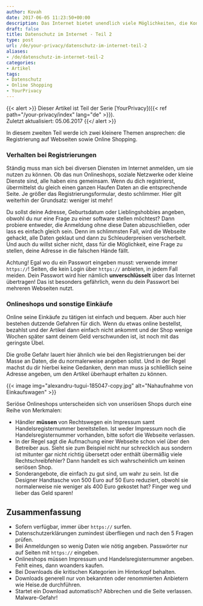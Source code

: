 ```yaml
---
author: Kovah
date: 2017-06-05 11:23:50+00:00
description: Das Internet bietet unendlich viele Möglichkeiten, die Kontrolle über seine Daten zu verlieren. Dies ist Teil 2 zum allgemeinen Datenschutz im Netz.
draft: false
title: Datenschutz im Internet - Teil 2
type: post
url: /de/your-privacy/datenschutz-im-internet-teil-2
aliases:
- /de/datenschutz-im-internet-teil-2
categories:
- Artikel
tags:
- Datenschutz
- Online Shopping
- YourPrivacy
---
```


{{< alert >}}
Dieser Artikel ist Teil der Serie [YourPrivacy]({{< ref path="/your-privacy/index" lang="de" >}}).  
Zuletzt aktualisiert: 05.06.2017
{{</ alert >}}

In diesem zweiten Teil werde ich zwei kleinere Themen ansprechen: die Registrierung auf Webseiten sowie Online Shopping.


### Verhalten bei Registrierungen

Ständig muss man sich bei diversen Diensten im Internet anmelden, um sie nutzen zu können. Ob das nun Onlineshops, soziale Netzwerke oder kleine Dienste sind, alle haben eins gemeinsam. Wenn du dich registrierst, übermittelst du gleich einen ganzen Haufen Daten an die entsprechende Seite. Je größer das Registrierungsformular, desto schlimmer. Hier gilt weiterhin der Grundsatz: weniger ist mehr!

Du sollst deine Adresse, Geburtsdatum oder Lieblingshobbies angeben, obwohl du nur eine Frage zu einer software stellen möchtest? Dann probiere entweder, die Anmeldung ohne diese Daten abzuschließen, oder lass es einfach gleich sein. Denn im schlimmsten Fall, wird die Webseite gehackt, alle Daten geklaut und dann zu Schleuderpreisen verscherbelt. Und auch du willst sicher nicht, dass für die Möglichkeit, eine Frage zu stellen, deine Adresse in die falschen Hände fällt.

Achtung! Egal wo du ein Passwort eingeben musst: verwende immer `https://`! Seiten, die kein Login über `https://` anbieten, in jedem Fall meiden. Dein Passwort wird hier nämlich **unverschlüsselt** über das Internet übertragen! Das ist besonders gefährlich, wenn du dein Passwort bei mehreren Webseiten nutzt.


### Onlineshops und sonstige Einkäufe

Online seine Einkäufe zu tätigen ist einfach und bequem. Aber auch hier bestehen dutzende Gefahren für dich. Wenn du etwas online bestellst, bezahlst und der Artikel dann einfach nicht ankommt und der Shop wenige Wochen später samt deinem Geld verschwunden ist, ist noch mit das geringste Übel.

Die große Gefahr lauert hier ähnlich wie bei den Registrierungen bei der Masse an Daten, die du normalerweise angeben sollst. Und in der Regel machst du dir hierbei keine Gedanken, denn man muss ja schließlich seine Adresse angeben, um den Artikel überhaupt erhalten zu können.

{{< image img="alexandru-tugui-185047-copy.jpg" alt="Nahaufnahme von Einkaufswagen" >}}

Seriöse Onlineshops unterscheiden sich von unseriösen Shops durch eine Reihe von Merkmalen:

* Händler **müssen** von Rechtswegen ein Impressum samt Handelsregisternummer bereitstellen. Ist weder Impressum noch die Handelsregisternummer vorhanden, bitte sofort die Webseite verlassen.
* In der Regel sagt die Aufmachung einer Webseite schon viel über den Betreiber aus. Sieht sie zum Beispiel nicht nur schrecklich aus sondern ist mitunter gar nicht richtig übersetzt oder enthält übermäßig viele Rechtschreibfehler? Dann handelt es sich wahrscheinlich um keinen seriösen Shop.
* Sonderangebote, die einfach zu gut sind, um wahr zu sein. Ist die Designer Handtasche von 500 Euro auf 50 Euro reduziert, obwohl sie normalerweise nie weniger als 400 Euro gekostet hat? Finger weg und lieber das Geld sparen!


## Zusammenfassung

* Sofern verfügbar, immer über `https://` surfen.
* Datenschutzerklärungen zumindest überfliegen und nach den 5 Fragen prüfen.
* Bei Anmeldungen so wenig Daten wie nötig angeben. Passwörter nur auf Seiten mit `https://` eingeben.
* Onlineshops müssen Impressum und Handelsregisternummer angeben. Fehlt eines, dann woanders kaufen.
* Bei Downloads die kritischen Kategorien im Hinterkopf behalten.
* Downloads generell nur von bekannten oder renommierten Anbietern wie Heise.de durchführen.
* Startet ein Download automatisch? Abbrechen und die Seite verlassen. Malware-Gefahr!
